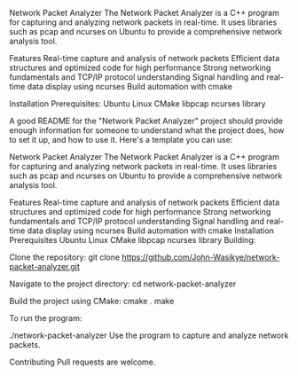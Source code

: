 Network Packet Analyzer
The Network Packet Analyzer is a C++ program for capturing and analyzing network packets in real-time. It uses libraries such as pcap and ncurses on Ubuntu to provide a comprehensive network analysis tool.

Features
Real-time capture and analysis of network packets
Efficient data structures and optimized code for high performance
Strong networking fundamentals and TCP/IP protocol understanding
Signal handling and real-time data display using ncurses
Build automation with cmake


Installation
Prerequisites:
Ubuntu Linux
CMake
libpcap
ncurses library


A good README for the "Network Packet Analyzer" project should provide enough information for someone to understand what the project does, how to set it up, and how to use it. Here's a template you can use:

Network Packet Analyzer
The Network Packet Analyzer is a C++ program for capturing and analyzing network packets in real-time. It uses libraries such as pcap and ncurses on Ubuntu to provide a comprehensive network analysis tool.

Features
Real-time capture and analysis of network packets
Efficient data structures and optimized code for high performance
Strong networking fundamentals and TCP/IP protocol understanding
Signal handling and real-time data display using ncurses
Build automation with cmake
Installation
Prerequisites
Ubuntu Linux
CMake
libpcap
ncurses library
Building:

Clone the repository:
git clone https://github.com/John-Wasikye/network-packet-analyzer.git

Navigate to the project directory:
cd network-packet-analyzer

Build the project using CMake:
cmake .
make

To run the program:

./network-packet-analyzer
Use the program to capture and analyze network packets.

Contributing
Pull requests are welcome.

